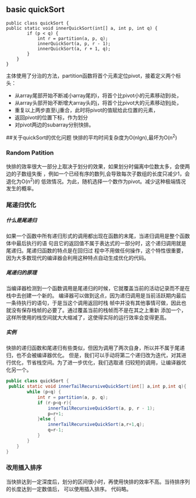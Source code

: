 ## basic quickSort
```
public class quickSort {
public static void innerQuickSort(int[] a, int p, int q) {
        if (p < q) {
            int r = partition(a, p, q);
            innerQuickSort(a, p, r - 1);
            innerQuickSort(a, r + 1, q);
        }
    }
}
```
主体使用了分治的方法，partition函数将首个元素定位pivot，接着定义两个标头：
* 从array尾部开始不断减小array尾的i，将首个比pivot小的元素移动到i处，
* 从array头部开始不断增大array头的j，将首个比pivot大的元素移动到j处，
* 重复以上两步直至i,j重合，此时将pivot的值赋给此位置的元素，
* 返回pivot的位置下标，作为划分
* 对pivot两边的subarray分别快排。

##关于quickSort的优化问题
快排的平均时间复杂度为O(nlgn),最坏为O(n<sup>2</sup>)
### Random Patition
快排的效率很大一部分上取决于划分的效果，如果划分时偏离中位数太多，会使两边的子数组失衡
，例如一个已经有序的数列,会导致每次子数组的长度只减少1，会退化为O(n<sup>2</sup>)的
低效情况。为此，随机选择一个数作为pivot。减少这种极端情况发生的概率。

### 尾递归优化
##### 什么是尾递归
如果一个函数中所有递归形式的调用都出现在函数的末尾，当递归调用是整个函数体中最后执行的语
句且它的返回值不属于表达式的一部分时，这个递归调用就是尾递归。尾递归函数的特点是在回归过
程中不用做任何操作，这个特性很重要，因为大多数现代的编译器会利用这种特点自动生成优化的代码。
##### 尾递归的原理
当编译器检测到一个函数调用是尾递归的时候，它就覆盖当前的活动记录而不是在栈中去创建一个新的。
编译器可以做到这点，因为递归调用是当前活跃期内最后一条待执行的语句，于是当这个调用返回时栈
帧中并没有其他事情可做，因此也就没有保存栈帧的必要了。通过覆盖当前的栈帧而不是在其之上重新
添加一个，这样所使用的栈空间就大大缩减了，这使得实际的运行效率会变得更高。

##### 实例
快排的递归函数和尾递归有些类似，但因为调用了两次自身，所以并不属于尾递归，也不会被编译器优化。
但是，我们可以手动将第二个递归改为迭代，对其进行优化，节省栈空间。为了进一步优化，我们选取递
归较短的调用，让编译器优化另一个。
```java
public class quickSort {
 public static void innerTailRecursiveQuickSort(int[] a,int p,int q){
        while (p<q) {
            int r = partition(a, p, q);
            if (r-p<q-r){
                innerTailRecursiveQuickSort(a, p, r - 1);
                p=r+1;
            }else {
                innerTailRecursiveQuickSort(a,r+1,q);
                q=r-1;
            }
        }
    }
}
```

### 改用插入排序
当快排达到一定深度后，划分的区间很小时，再使用快排的效率不高。当待排序列的长度达到一定数值后，
可以使用插入排序。
代码略。